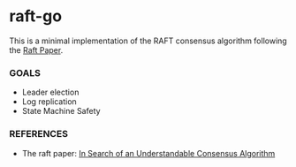 # raft-go
This is a minimal implementation of the RAFT consensus algorithm following the [Raft Paper](https://raft.github.io/raft.pdf).


### GOALS
- Leader election 
- Log replication
- State Machine Safety



### REFERENCES
- The raft paper: [In Search of an Understandable Consensus Algorithm](https://raft.github.io/raft.pdf)
